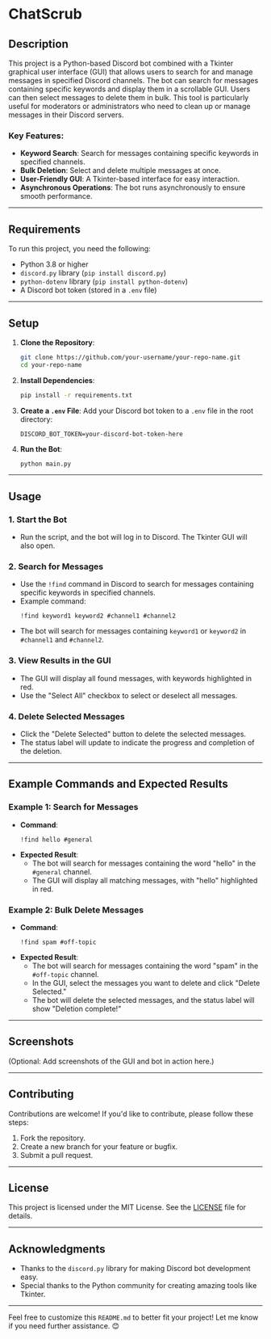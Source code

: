 # ChatScrub

## Description
This project is a Python-based Discord bot combined with a Tkinter graphical user interface (GUI) that allows users to search for and manage messages in specified Discord channels. The bot can search for messages containing specific keywords and display them in a scrollable GUI. Users can then select messages to delete them in bulk. This tool is particularly useful for moderators or administrators who need to clean up or manage messages in their Discord servers.

### Key Features:
- **Keyword Search**: Search for messages containing specific keywords in specified channels.
- **Bulk Deletion**: Select and delete multiple messages at once.
- **User-Friendly GUI**: A Tkinter-based interface for easy interaction.
- **Asynchronous Operations**: The bot runs asynchronously to ensure smooth performance.

---

## Requirements
To run this project, you need the following:
- Python 3.8 or higher
- `discord.py` library (`pip install discord.py`)
- `python-dotenv` library (`pip install python-dotenv`)
- A Discord bot token (stored in a `.env` file)

---

## Setup
1. **Clone the Repository**:
   ```bash
   git clone https://github.com/your-username/your-repo-name.git
   cd your-repo-name
   ```

2. **Install Dependencies**:
   ```bash
   pip install -r requirements.txt
   ```

3. **Create a `.env` File**:
   Add your Discord bot token to a `.env` file in the root directory:
   ```
   DISCORD_BOT_TOKEN=your-discord-bot-token-here
   ```

4. **Run the Bot**:
   ```bash
   python main.py
   ```

---

## Usage

### 1. **Start the Bot**
   - Run the script, and the bot will log in to Discord. The Tkinter GUI will also open.

### 2. **Search for Messages**
   - Use the `!find` command in Discord to search for messages containing specific keywords in specified channels.
   - Example command:
     ```
     !find keyword1 keyword2 #channel1 #channel2
     ```
   - The bot will search for messages containing `keyword1` or `keyword2` in `#channel1` and `#channel2`.

### 3. **View Results in the GUI**
   - The GUI will display all found messages, with keywords highlighted in red.
   - Use the "Select All" checkbox to select or deselect all messages.

### 4. **Delete Selected Messages**
   - Click the "Delete Selected" button to delete the selected messages.
   - The status label will update to indicate the progress and completion of the deletion.

---

## Example Commands and Expected Results

### Example 1: Search for Messages
- **Command**:
  ```
  !find hello #general
  ```
- **Expected Result**:
  - The bot will search for messages containing the word "hello" in the `#general` channel.
  - The GUI will display all matching messages, with "hello" highlighted in red.

### Example 2: Bulk Delete Messages
- **Command**:
  ```
  !find spam #off-topic
  ```
- **Expected Result**:
  - The bot will search for messages containing the word "spam" in the `#off-topic` channel.
  - In the GUI, select the messages you want to delete and click "Delete Selected."
  - The bot will delete the selected messages, and the status label will show "Deletion complete!"

---

## Screenshots
(Optional: Add screenshots of the GUI and bot in action here.)

---

## Contributing
Contributions are welcome! If you'd like to contribute, please follow these steps:
1. Fork the repository.
2. Create a new branch for your feature or bugfix.
3. Submit a pull request.

---

## License
This project is licensed under the MIT License. See the [LICENSE](LICENSE) file for details.

---

## Acknowledgments
- Thanks to the `discord.py` library for making Discord bot development easy.
- Special thanks to the Python community for creating amazing tools like Tkinter.

---

Feel free to customize this `README.md` to better fit your project! Let me know if you need further assistance. 😊
